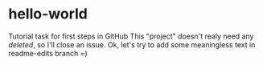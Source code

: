 # hello-world
Tutorial task for first steps in GitHub
This "project" doesn't realy need any *deleted*, so I'll close an issue.
Ok, let's try to add some meaningless text in readme-edits branch =)
